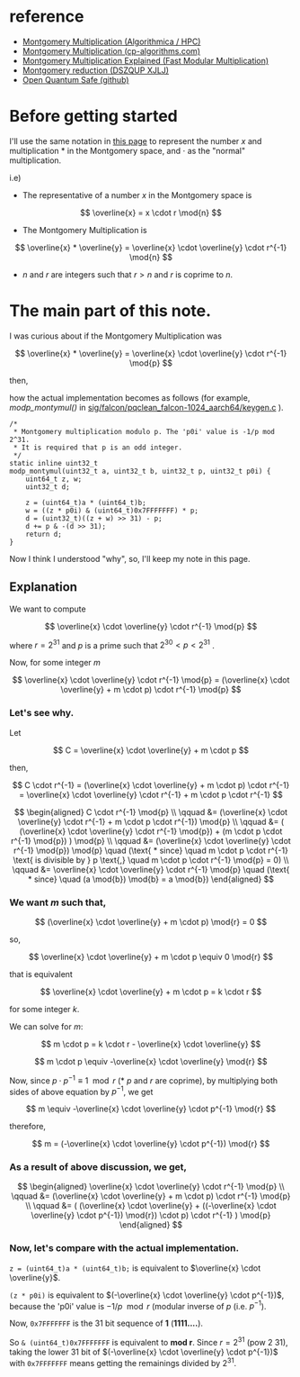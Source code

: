 # reference
- [Montgomery Multiplication (Algorithmica / HPC)](https://en.algorithmica.org/hpc/number-theory/montgomery/)
- [Montgomery Multiplication (cp-algorithms.com)](https://cp-algorithms.com/algebra/montgomery_multiplication.html)
- [Montgomery Multiplication Explained (Fast Modular Multiplication)](https://codeforces.com/blog/entry/103374)
- [Montgomery reduction (DSZQUP XJLJ)](https://cryptography.fandom.com/wiki/Montgomery_reduction)
- [Open Quantum Safe (github)](https://github.com/open-quantum-safe)

# Before getting started
I'll use the same notation in [this page](https://en.algorithmica.org/hpc/number-theory/montgomery/) to represent the number $x$ and multiplication $*$ in the Montgomery space, and $\cdot$ as the "normal" multiplication.

i.e)
- The representative of a number $x$ in the Montgomery space is

$$
\overline{x} = x \cdot r \mod{n}
$$

- The Montgomery Multiplication is

$$
\overline{x} * \overline{y} = \overline{x} \cdot \overline{y} \cdot r^{-1} \mod{n}
$$

- $n$ and $r$ are integers such that $r > n$ and $r$ is coprime to $n$.

# The main part of this note.
I was curious about if the Montgomery Multiplication was 

$$
\overline{x} * \overline{y} = \overline{x} \cdot \overline{y} \cdot r^{-1} \mod{p}
$$

then, 

how the actual implementation becomes as follows (for example, *modp_montymul()* in [sig/falcon/pqclean_falcon-1024_aarch64/keygen.c](https://github.com/open-quantum-safe/liboqs/blob/main/src/sig/falcon/pqclean_falcon-1024_aarch64/keygen.c#L716-L726) ).
```
/*
 * Montgomery multiplication modulo p. The 'p0i' value is -1/p mod 2^31.
 * It is required that p is an odd integer.
 */
static inline uint32_t
modp_montymul(uint32_t a, uint32_t b, uint32_t p, uint32_t p0i) {
    uint64_t z, w;
    uint32_t d;

    z = (uint64_t)a * (uint64_t)b;
    w = ((z * p0i) & (uint64_t)0x7FFFFFFF) * p;
    d = (uint32_t)((z + w) >> 31) - p;
    d += p & -(d >> 31);
    return d;
}
```

Now I think I understood "why", so, I'll keep my note in this page.

## Explanation
We want to compute 

$$
\overline{x} \cdot \overline{y} \cdot r^{-1} \mod{p}
$$ 

where $r = 2^{31}$ and $p$ is a prime such that $2^{30} < p < 2^{31}$ .

Now, for some integer $m$

$$
\overline{x} \cdot \overline{y} \cdot r^{-1} \mod{p} = (\overline{x} \cdot \overline{y} + m \cdot p) \cdot r^{-1} \mod{p}
$$

### Let's see why.
Let 

$$
C = \overline{x} \cdot \overline{y} + m \cdot p
$$

then,

$$
C \cdot r^{-1} = (\overline{x} \cdot \overline{y} + m \cdot p) \cdot r^{-1} = \overline{x} \cdot \overline{y} \cdot r^{-1} + m \cdot p \cdot r^{-1}
$$

$$
\begin{aligned}
C \cdot r^{-1} \mod{p} \\
\qquad &= (\overline{x} \cdot \overline{y} \cdot r^{-1} + m \cdot p \cdot r^{-1}) \mod{p} \\
\qquad &= ( (\overline{x} \cdot \overline{y} \cdot r^{-1} \mod{p}) + (m \cdot p \cdot r^{-1} \mod{p}) ) \mod{p} \\
\qquad &= (\overline{x} \cdot \overline{y} \cdot r^{-1} \mod{p})  \mod{p}   \quad (\text{ * since}  \quad m \cdot p \cdot r^{-1} \text{ is divisible by } p \text{,} \quad m \cdot p \cdot r^{-1} \mod{p} = 0) \\
\qquad &= \overline{x} \cdot \overline{y} \cdot r^{-1} \mod{p}  \quad  (\text{ * since} \quad (a \mod{b}) \mod{b} = a \mod{b})
\end{aligned}
$$

### We want $m$ such that,

$$
(\overline{x} \cdot \overline{y} + m \cdot p) \mod{r} = 0
$$

so,

$$
\overline{x} \cdot \overline{y} + m \cdot p \equiv 0 \mod{r} 
$$

that is equivalent

$$
\overline{x} \cdot \overline{y} + m \cdot p = k \cdot r 
$$

for some integer $k$.

We can solve for $m$:

$$
m \cdot p = k \cdot r  - \overline{x} \cdot \overline{y} 
$$

$$
m \cdot p \equiv -\overline{x} \cdot \overline{y} \mod{r} 
$$

Now, since $p \cdot p^{-1} \equiv 1 \mod{r}$  (* $p$ and $r$ are coprime), by multiplying both sides of above equation by $p^{-1}$, we get

$$
m \equiv -\overline{x} \cdot \overline{y} \cdot p^{-1} \mod{r}
$$

therefore,

$$
m = (-\overline{x} \cdot \overline{y} \cdot p^{-1}) \mod{r}
$$

### As a result of above discussion, we get,

$$
\begin{aligned}
\overline{x} \cdot \overline{y} \cdot r^{-1} \mod{p} \\
\qquad &= (\overline{x} \cdot \overline{y} + m \cdot p) \cdot r^{-1} \mod{p} \\
\qquad &= ( (\overline{x} \cdot \overline{y} + ((-\overline{x} \cdot \overline{y} \cdot p^{-1}) \mod{r}) \cdot p) \cdot r^{-1} ) \mod{p}
\end{aligned}
$$

### Now, let's compare with the actual implementation.
```z = (uint64_t)a * (uint64_t)b;``` is equivalent to $\overline{x} \cdot \overline{y}$.

```(z * p0i)``` is equivalent to $(-\overline{x} \cdot \overline{y} \cdot p^{-1})$, because the 'p0i' value is $-1/p \mod{r}$ (modular inverse of $p$ (i.e. $p^{-1}$).

Now, ```0x7FFFFFFF``` is the 31 bit sequence of **1** (**1111....**).

So ```& (uint64_t)0x7FFFFFFF``` is equivalent to **mod r**. Since $r=2^{31}$ (pow 2 31), taking the lower 31 bit of $(-\overline{x} \cdot \overline{y} \cdot p^{-1})$ with ```0x7FFFFFFF``` means getting the remainings divided by $2^{31}$.
